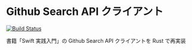 # Github Search API クライアント

[![Build Status](https://travis-ci.org/mzumi/github-search-repository.svg?branch=master)](https://travis-ci.org/mzumi/github-search-repository)

書籍「Swift 実践入門」の Github Search API クライアントを Rust で再実装
